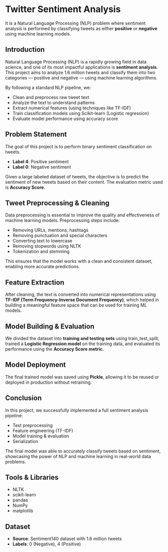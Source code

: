 # Twitter Sentiment Analysis

It is a Natural Language Processing (NLP) problem where sentiment analysis is performed by classifying tweets as either **positive** or **negative** using machine learning models.


## Introduction

Natural Language Processing (NLP) is a rapidly growing field in data science, and one of its most impactful applications is **sentiment analysis**. This project aims to analyze 1.6 million tweets and classify them into two categories — positive and negative — using machine learning algorithms.

By following a standard NLP pipeline, we:

- Clean and preprocess raw tweet text
- Analyze the text to understand patterns
- Extract numerical features (using techniques like TF-IDF)
- Train classification models using Scikit-learn (Logistic regression)
- Evaluate model performance using accuracy score


## Problem Statement

The goal of this project is to perform binary sentiment classification on tweets.

- **Label 4**: Positive sentiment
- **Label 0**: Negative sentiment

Given a large labeled dataset of tweets, the objective is to predict the sentiment of new tweets based on their content. The evaluation metric used is **Accuracy Score**.


## Tweet Preprocessing & Cleaning

Data preprocessing is essential to improve the quality and effectiveness of machine learning models. Preprocessing steps include:

- Removing URLs, mentions, hashtags
- Removing punctuation and special characters
- Converting text to lowercase
- Removing stopwords using NLTK
- Tokenization and stemming

This ensures that the model works with a clean and consistent dataset, enabling more accurate predictions.


## Feature Extraction

After cleaning, the text is converted into numerical representations using **TF-IDF (Term Frequency-Inverse Document Frequency)**, which helped in building a meaningful feature space that can be used for training ML models.


## Model Building & Evaluation

We divided the dataset into **training and testing sets** using train_test_split, trained a **Logistic Regression model** on the training data, and evaluated its performance using the **Accuracy Score metric.**

## Model Deployment

The final trained model was saved using **Pickle**, allowing it to be reused or deployed in production without retraining.


## Conclusion

In this project, we successfully implemented a full sentiment analysis pipeline:
- Text preprocessing
- Feature engineering (TF-IDF)
- Model training & evaluation
- Serialization

The final model was able to accurately classify tweets based on sentiment, showcasing the power of NLP and machine learning in real-world data problems.


## Tools & Libraries

- NLTK
- scikit-learn
- pandas
- NumPy
- matplotlib 


## Dataset

- **Source**: Sentiment140 dataset with 1.6 million tweets
- **Labels**: 0 (Negative), 4 (Positive)

